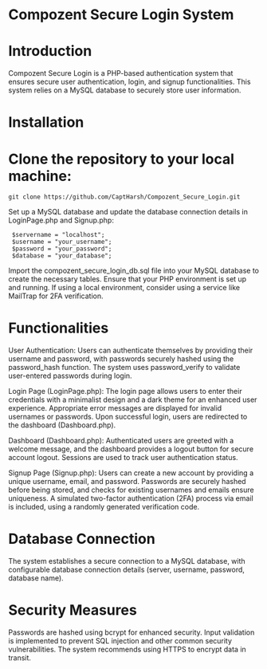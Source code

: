 # Compozent Secure Login System

# Introduction

Compozent Secure Login is a PHP-based authentication system that ensures secure user authentication, login, and signup functionalities. This system relies on a MySQL database to securely store user information.

# Installation

# Clone the repository to your local machine:

    git clone https://github.com/CaptHarsh/Compozent_Secure_Login.git

Set up a MySQL database and update the database connection details in LoginPage.php and Signup.php:

     $servername = "localhost";
     $username = "your_username";
     $password = "your_password";
     $database = "your_database";

Import the compozent_secure_login_db.sql file into your MySQL database to create the necessary tables. Ensure that your PHP environment is set up and running. If using a local environment, consider using a service like MailTrap for 2FA verification.

# Functionalities

User Authentication:
Users can authenticate themselves by providing their username and password, with passwords securely hashed using the password_hash function. The system uses password_verify to validate user-entered passwords during login.

Login Page (LoginPage.php):
The login page allows users to enter their credentials with a minimalist design and a dark theme for an enhanced user experience. Appropriate error messages are displayed for invalid usernames or passwords. Upon successful login, users are redirected to the dashboard (Dashboard.php).

Dashboard (Dashboard.php):
Authenticated users are greeted with a welcome message, and the dashboard provides a logout button for secure account logout. Sessions are used to track user authentication status.

Signup Page (Signup.php):
Users can create a new account by providing a unique username, email, and password. Passwords are securely hashed before being stored, and checks for existing usernames and emails ensure uniqueness. A simulated two-factor authentication (2FA) process via email is included, using a randomly generated verification code.

# Database Connection
The system establishes a secure connection to a MySQL database, with configurable database connection details (server, username, password, database name).

# Security Measures
Passwords are hashed using bcrypt for enhanced security. Input validation is implemented to prevent SQL injection and other common security vulnerabilities. The system recommends using HTTPS to encrypt data in transit.






